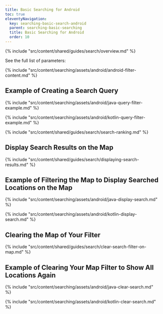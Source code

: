 ```yaml
---
title: Basic Searching for Android
toc: true
eleventyNavigation:
  key: searching-basic-search-android
  parent: searching-basic-searching
  title: Basic Searching for Android
  order: 10
---
```


{% include "src/content/shared/guides/search/overview.md" %}

See the full list of parameters:

{% include "src/content/searching/assets/android/android-filter-content.md" %}

## Example of Creating a Search Query

<mi-tabs>
<mi-tab label="Java" tab-for="java"></mi-tab>
<mi-tab label="Kotlin" tab-for="kotlin"></mi-tab>
<mi-tab-panel id="java">

{% include "src/content/searching/assets/android/java-query-filter-example.md" %}

</mi-tab-panel>
<mi-tab-panel id="kotlin">

{% include "src/content/searching/assets/android/kotlin-query-filter-example.md" %}

</mi-tab-panel>
</mi-tabs>

{% include "src/content/shared/guides/search/search-ranking.md" %}

## Display Search Results on the Map

{% include "src/content/shared/guides/search/displaying-search-results.md" %}

## Example of Filtering the Map to Display Searched Locations on the Map

<mi-tabs>
<mi-tab label="Java" tab-for="androidJava"></mi-tab>
<mi-tab label="Kotlin" tab-for="androidKotlin"></mi-tab>
<mi-tab-panel id="androidJava">

{% include "src/content/searching/assets/android/java-display-search.md" %}

</mi-tab-panel>
<mi-tab-panel id="androidKotlin">

{% include "src/content/searching/assets/android/kotlin-display-search.md" %}

</mi-tab-panel>
</mi-tabs>

## Clearing the Map of Your Filter

{% include "src/content/shared/guides/search/clear-search-filter-on-map.md" %}

## Example of Clearing Your Map Filter to Show All Locations Again

<mi-tabs>
<mi-tab label="Java" tab-for="androidJava"></mi-tab>
<mi-tab label="Kotlin" tab-for="androidKotlin"></mi-tab>
<mi-tab-panel id="androidJava">

{% include "src/content/searching/assets/android/java-clear-search.md" %}

</mi-tab-panel>
<mi-tab-panel id="androidKotlin">

{% include "src/content/searching/assets/android/kotlin-clear-search.md" %}

</mi-tab-panel>
</mi-tabs>
